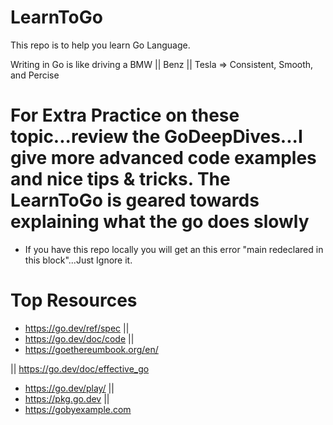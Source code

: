 # LearnToGo
This repo is to help you learn Go Language.


Writing in Go is like driving a BMW || Benz || Tesla => Consistent, Smooth, and Percise

# For Extra Practice on these topic...review the GoDeepDives...I give more advanced code examples and nice tips & tricks. The LearnToGo is geared towards explaining what the go does slowly # 



- If you have this repo locally you will get an this error "main redeclared in this block"...Just Ignore it.

# Top Resources

- https://go.dev/ref/spec || 
- https://go.dev/doc/code || 
- https://goethereumbook.org/en/

|| https://go.dev/doc/effective_go

- https://go.dev/play/ || 
- https://pkg.go.dev || 
- https://gobyexample.com


